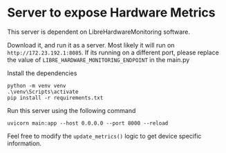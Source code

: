 # Server to expose Hardware Metrics

This server is dependent on LibreHardwareMonitoring software.

Download it, and run it as a server. Most likely it will run on `http://172.23.192.1:8085`. If its running on a different port, please replace the value of `LIBRE_HARDWARE_MONITORING_ENDPOINT` in the main.py

Install the dependencies
```
python -m venv venv
.\venv\Scripts\activate
pip install -r requirements.txt
```

Run this server using the following command
```
uvicorn main:app --host 0.0.0.0 --port 8000 --reload
```

Feel free to modify the `update_metrics()` logic to get device specific information.